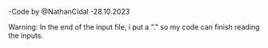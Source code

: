 -Code by @NathanCidal
-28.10.2023

Warning: In the end of the input file, i put a "." so my code can finish reading the inputs.